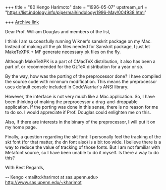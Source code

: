 +++
title = "80 Kengo Harimoto"
date = "1996-05-07"
upstream_url = "https://list.indology.info/pipermail/indology/1996-May/004938.html"

+++
[Archive link](https://list.indology.info/pipermail/indology/1996-May/004938.html)

Dear Prof. William Douglas and members of the list,

I think I am successfully running Wikner's sanskrit package on my Mac.  
Instead of making all the pk files needed for Sanskrit package, I just 
let MakeTeXPK + MF generate necessary pk files on the fly.  

Although MakeTeXPK is a part of CMacTeX distribution, it also has been a 
part of, or recommended for the OzTeX distribution for a year or so.

By the way, how was the porting of the preprocessor done?  I have 
compiled the source code with minimum modification.  This means the 
preprocessor uses default console included in CodeWarriar's ANSI 
library.

However, the interface is not very much like a Mac application.  So, I 
have been thinking of making the preprocessor a drag-and-droppable 
application.  If the porting was done in this sense, there is no reason 
for me to do so.  I would appreciate if Prof. Douglas could enlighten me 
on this.

Also, If there are interests in the binary of the preprocessor, I will 
put it on my home page.

Finally, a question regarding the skt font:
I personally feel the tracking of the skt font (for that matter, the dn 
font also) is a bit too wide.  I believe there is a way to reduce the 
value of tracking of those fonts.  But I am not familiar with Metafont 
source, so I have been unable to do it myself.  Is there a way to do 
this?

With Best Regards,

-- Kengo
  <mailto:kharimot at sas.upenn.edu>
  <http://www.sas.upenn.edu/~kharimot>




